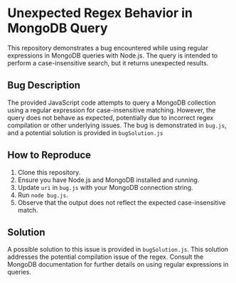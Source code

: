 # Unexpected Regex Behavior in MongoDB Query

This repository demonstrates a bug encountered while using regular expressions in MongoDB queries with Node.js. The query is intended to perform a case-insensitive search, but it returns unexpected results.

## Bug Description

The provided JavaScript code attempts to query a MongoDB collection using a regular expression for case-insensitive matching. However, the query does not behave as expected, potentially due to incorrect regex compilation or other underlying issues. The bug is demonstrated in `bug.js`, and a potential solution is provided in `bugSolution.js`

## How to Reproduce

1.  Clone this repository.
2.  Ensure you have Node.js and MongoDB installed and running.
3.  Update `uri` in `bug.js` with your MongoDB connection string.
4.  Run `node bug.js`.
5.  Observe that the output does not reflect the expected case-insensitive match.

## Solution

A possible solution to this issue is provided in `bugSolution.js`. This solution addresses the potential compilation issue of the regex.  Consult the MongoDB documentation for further details on using regular expressions in queries.
